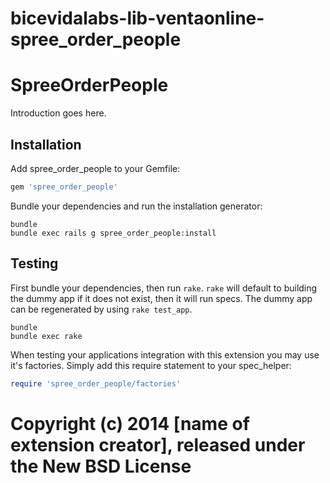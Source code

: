 # bicevidalabs-lib-ventaonline-spree_order_people

SpreeOrderPeople
================

Introduction goes here.

Installation
------------

Add spree_order_people to your Gemfile:

```ruby
gem 'spree_order_people'
```

Bundle your dependencies and run the installation generator:

```shell
bundle
bundle exec rails g spree_order_people:install
```

Testing
-------

First bundle your dependencies, then run `rake`. `rake` will default to building the dummy app if it does not exist, then it will run specs. The dummy app can be regenerated by using `rake test_app`.

```shell
bundle
bundle exec rake
```

When testing your applications integration with this extension you may use it's factories.
Simply add this require statement to your spec_helper:

```ruby
require 'spree_order_people/factories'
```

Copyright (c) 2014 [name of extension creator], released under the New BSD License
=======

